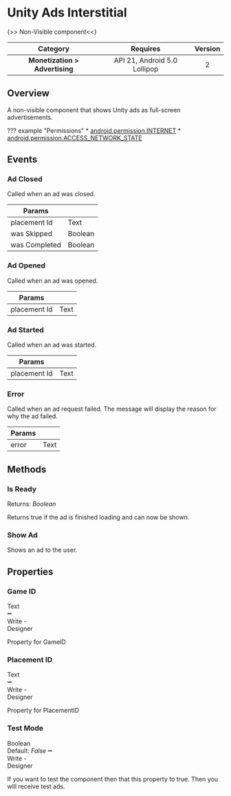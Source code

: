 # Unity Ads Interstitial

{>> Non-Visible component<<}

| Category | Requires | Version |
|:--------:|:-------:|:--------:|
|**Monetization > Advertising**|<span class="chip chip-any">API 21, Android 5.0 Lollipop</span>|<span class="chip chip-number">2</span>|

## Overview

A non-visible component that shows Unity ads as full-screen advertisements.

??? example "Permissions"
    * [android.permission.INTERNET](https://developer.android.com/reference/android/Manifest.permission.html#INTERNET)
    * [android.permission.ACCESS_NETWORK_STATE](https://developer.android.com/reference/android/Manifest.permission.html#ACCESS_NETWORK_STATE)

## Events

### Ad Closed

Called when an ad was closed.

<div class="block" ai2-block="event" not-rendered="true" value="%7B%22componentName%22:%20%22Unity%20Ads%20Interstitial%22,%20%22name%22:%20%22Ad%20Closed%22,%20%22param%22:%20%5B%22placement%20Id%22,%20%22was%20Skipped%22,%20%22was%20Completed%22%5D%7D"></div>

| Params | []() |
|--------|------|
|placement Id|<span class="chip chip-text">Text</span>|
|was Skipped|<span class="chip chip-boolean">Boolean</span>|
|was Completed|<span class="chip chip-boolean">Boolean</span>|

### Ad Opened

Called when an ad was opened.

<div class="block" ai2-block="event" not-rendered="true" value="%7B%22componentName%22:%20%22Unity%20Ads%20Interstitial%22,%20%22name%22:%20%22Ad%20Opened%22,%20%22param%22:%20%5B%22placement%20Id%22%5D%7D"></div>

| Params | []() |
|--------|------|
|placement Id|<span class="chip chip-text">Text</span>|

### Ad Started

Called when an ad was started.

<div class="block" ai2-block="event" not-rendered="true" value="%7B%22componentName%22:%20%22Unity%20Ads%20Interstitial%22,%20%22name%22:%20%22Ad%20Started%22,%20%22param%22:%20%5B%22placement%20Id%22%5D%7D"></div>

| Params | []() |
|--------|------|
|placement Id|<span class="chip chip-text">Text</span>|

### Error

Called when an ad request failed. The message will display the reason for why the ad failed.

<div class="block" ai2-block="event" not-rendered="true" value="%7B%22componentName%22:%20%22Unity%20Ads%20Interstitial%22,%20%22name%22:%20%22Error%22,%20%22param%22:%20%5B%22error%22%5D%7D"></div>

| Params | []() |
|--------|------|
|error|<span class="chip chip-text">Text</span>|

## Methods

### Is Ready

<span class="chip chip-boolean">Returns: <i>Boolean</i></span>

Returns true if the ad is finished loading and can now be shown.

<div class="block" ai2-block="method" not-rendered="true" value="%7B%22componentName%22:%20%22Unity%20Ads%20Interstitial%22,%20%22name%22:%20%22Is%20Ready%22,%20%22output%22:%20true,%20%22param%22:%20%5B%5D%7D"></div>

### Show Ad

Shows an ad to the user.

<div class="block" ai2-block="method" not-rendered="true" value="%7B%22componentName%22:%20%22Unity%20Ads%20Interstitial%22,%20%22name%22:%20%22Show%20Ad%22,%20%22output%22:%20false,%20%22param%22:%20%5B%5D%7D"></div>

## Properties

### Game ID

<span style="user-select: none; white-space:pre-wrap;"><span class="chip chip-text">Text</span> :heavy_minus_sign: <span class="chip chip-rw">Write</span>  - <span class="chip chip-bd">Designer</span></span>

Property for GameID

### Placement ID

<span style="user-select: none; white-space:pre-wrap;"><span class="chip chip-text">Text</span> :heavy_minus_sign: <span class="chip chip-rw">Write</span>  - <span class="chip chip-bd">Designer</span></span>

Property for PlacementID

### Test Mode

<span style="user-select: none; white-space:pre-wrap;"><span class="chip chip-boolean">Boolean</span> <span class="chip chip-boolean">Default: <i>False</i></span> :heavy_minus_sign: <span class="chip chip-rw">Write</span>  - <span class="chip chip-bd">Designer</span></span>

If you want to test the component then that this property to true. Then you will receive test ads.
